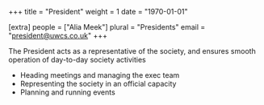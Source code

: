 +++
title = "President"
weight = 1
date = "1970-01-01"

[extra]
people = ["Alia Meek"]
plural = "Presidents"
email = "president@uwcs.co.uk"
+++

The President acts as a representative of the society, and ensures smooth operation of day-to-day society activities

- Heading meetings and managing the exec team
- Representing the society in an official capacity
- Planning and running events